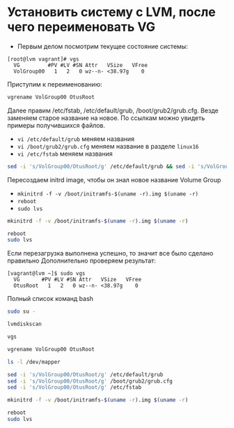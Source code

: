 # Установить систему с LVM, после чего переименовать VG
- Первым делом посмотрим текущее состояние системы:
```
[root@lvm vagrant]# vgs
  VG         #PV #LV #SN Attr   VSize   VFree
  VolGroup00   1   2   0 wz--n- <38.97g    0 
```

Приступим к переименованию:
```bash
vgrename VolGroup00 OtusRoot
```

Далее правим /etc/fstab, /etc/default/grub, /boot/grub2/grub.cfg. Везде заменяем старое
название на новое. По ссылкам можно увидеть примеры получившихся файлов.
 - `vi /etc/default/grub` меняем названия
 - `vi /boot/grub2/grub.cfg` меняем название в разделе `linux16`
 - `vi /etc/fstab` меняем названия

```bash
sed -i 's/VolGroup00/OtusRoot/g' /etc/default/grub && sed -i 's/VolGroup00/OtusRoot/g' /boot/grub2/grub.cfg && sed -i 's/VolGroup00/OtusRoot/g' /etc/fstab
```

Пересоздаем initrd image, чтобы он знал новое название Volume Group
 - `mkinitrd -f -v /boot/initramfs-$(uname -r).img $(uname -r)`
 - `reboot`
 - `sudo lvs`

```bash
mkinitrd -f -v /boot/initramfs-$(uname -r).img $(uname -r)

reboot
sudo lvs

```

Если перезагрузка выполнена успешно, то значит все было сделано правильно
Дополнительно проверяем результат:
```
[vagrant@lvm ~]$ sudo vgs
  VG       #PV #LV #SN Attr   VSize   VFree
  OtusRoot   1   2   0 wz--n- <38.97g    0 
```


Полный список команд bash
```bash
sudo su -

lvmdiskscan

vgs

vgrename VolGroup00 OtusRoot

ls -l /dev/mapper

sed -i 's/VolGroup00/OtusRoot/g' /etc/default/grub
sed -i 's/VolGroup00/OtusRoot/g' /boot/grub2/grub.cfg
sed -i 's/VolGroup00/OtusRoot/g' /etc/fstab

mkinitrd -f -v /boot/initramfs-$(uname -r).img $(uname -r)

reboot
sudo lvs

```
